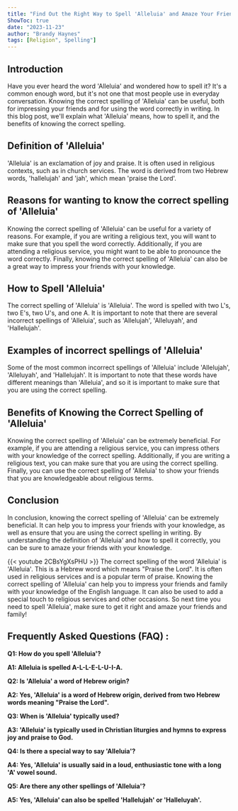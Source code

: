 ```yaml
---
title: "Find Out the Right Way to Spell 'Alleluia' and Amaze Your Friends!"
ShowToc: true 
date: "2023-11-23"
author: "Brandy Haynes" 
tags: [Religion", Spelling"]
---
```

## Introduction

Have you ever heard the word 'Alleluia' and wondered how to spell it? It's a common enough word, but it's not one that most people use in everyday conversation. Knowing the correct spelling of 'Alleluia' can be useful, both for impressing your friends and for using the word correctly in writing. In this blog post, we'll explain what 'Alleluia' means, how to spell it, and the benefits of knowing the correct spelling.

## Definition of 'Alleluia'

'Alleluia' is an exclamation of joy and praise. It is often used in religious contexts, such as in church services. The word is derived from two Hebrew words, 'hallelujah' and 'jah', which mean 'praise the Lord'.

## Reasons for wanting to know the correct spelling of 'Alleluia'

Knowing the correct spelling of 'Alleluia' can be useful for a variety of reasons. For example, if you are writing a religious text, you will want to make sure that you spell the word correctly. Additionally, if you are attending a religious service, you might want to be able to pronounce the word correctly. Finally, knowing the correct spelling of 'Alleluia' can also be a great way to impress your friends with your knowledge.

## How to Spell 'Alleluia'

The correct spelling of 'Alleluia' is 'Alleluia'. The word is spelled with two L's, two E's, two U's, and one A. It is important to note that there are several incorrect spellings of 'Alleluia', such as 'Allelujah', 'Alleluyah', and 'Hallelujah'.

## Examples of incorrect spellings of 'Alleluia'

Some of the most common incorrect spellings of 'Alleluia' include 'Allelujah', 'Alleluyah', and 'Hallelujah'. It is important to note that these words have different meanings than 'Alleluia', and so it is important to make sure that you are using the correct spelling.

## Benefits of Knowing the Correct Spelling of 'Alleluia'

Knowing the correct spelling of 'Alleluia' can be extremely beneficial. For example, if you are attending a religious service, you can impress others with your knowledge of the correct spelling. Additionally, if you are writing a religious text, you can make sure that you are using the correct spelling. Finally, you can use the correct spelling of 'Alleluia' to show your friends that you are knowledgeable about religious terms.

## Conclusion

In conclusion, knowing the correct spelling of 'Alleluia' can be extremely beneficial. It can help you to impress your friends with your knowledge, as well as ensure that you are using the correct spelling in writing. By understanding the definition of 'Alleluia' and how to spell it correctly, you can be sure to amaze your friends with your knowledge.

{{< youtube 2CBsYgXsPHU >}} 
The correct spelling of the word 'Alleluia' is 'Alleluia'. This is a Hebrew word which means "Praise the Lord". It is often used in religious services and is a popular term of praise. Knowing the correct spelling of 'Alleluia' can help you to impress your friends and family with your knowledge of the English language. It can also be used to add a special touch to religious services and other occasions. So next time you need to spell 'Alleluia', make sure to get it right and amaze your friends and family!

## Frequently Asked Questions (FAQ) :
**Q1: How do you spell 'Alleluia'?**

**A1: Alleluia is spelled A-L-L-E-L-U-I-A.**

**Q2: Is 'Alleluia' a word of Hebrew origin?**

**A2: Yes, 'Alleluia' is a word of Hebrew origin, derived from two Hebrew words meaning "Praise the Lord".**

**Q3: When is 'Alleluia' typically used?**

**A3: 'Alleluia' is typically used in Christian liturgies and hymns to express joy and praise to God.**

**Q4: Is there a special way to say 'Alleluia'?**

**A4: Yes, 'Alleluia' is usually said in a loud, enthusiastic tone with a long 'A' vowel sound.**

**Q5: Are there any other spellings of 'Alleluia'?**

**A5: Yes, 'Alleluia' can also be spelled 'Hallelujah' or 'Halleluyah'.**





